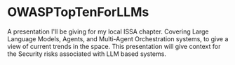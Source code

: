 # OWASPTopTenForLLMs
A presentation I'll be giving for my local ISSA chapter.
Covering Large Language Models, Agents, and Multi-Agent Orchestration systems, to give a view of current trends in the space.
This presentation will give context for the Security risks associated with LLM based systems.
